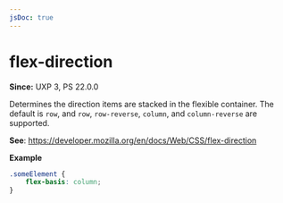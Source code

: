 ```yaml
---
jsDoc: true
---
```

# flex-direction

**Since:** UXP 3, PS 22.0.0

Determines the direction items are stacked in the flexible container. The default is `row`, and `row`, `row-reverse`, `column`, and `column-reverse` are supported.

**See**: https://developer.mozilla.org/en/docs/Web/CSS/flex-direction

**Example**

```css
.someElement {
    flex-basis: column;
}
```